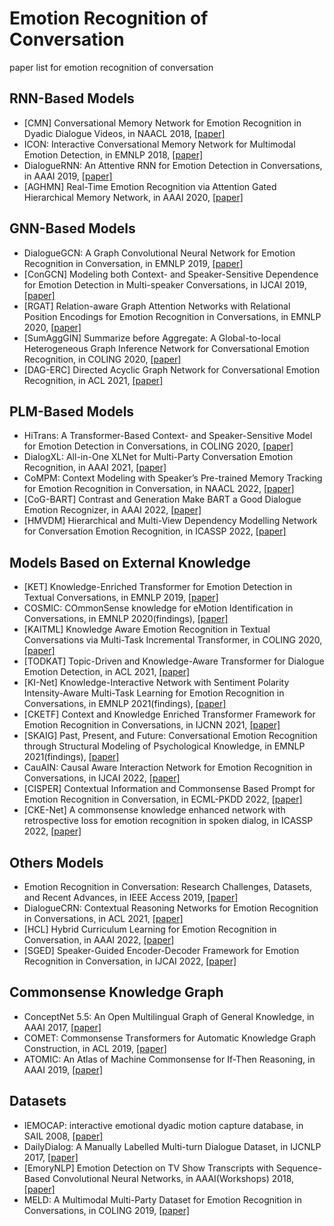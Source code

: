 # Emotion Recognition of Conversation

paper list for emotion recognition of conversation

## RNN-Based Models

- [CMN] Conversational Memory Network for Emotion Recognition in Dyadic Dialogue Videos, in NAACL 2018, [[paper]](https://aclanthology.org/N18-1193/)
- ICON: Interactive Conversational Memory Network for Multimodal Emotion Detection, in EMNLP 2018, [[paper]](https://aclanthology.org/D18-1280/)
- DialogueRNN: An Attentive RNN for Emotion Detection in Conversations, in AAAI 2019, [[paper]](https://ojs.aaai.org/index.php/AAAI/article/view/4657)
- [AGHMN] Real-Time Emotion Recognition via Attention Gated Hierarchical Memory  Network, in AAAI 2020,  [[paper]](https://ojs.aaai.org/index.php/AAAI/article/view/6309)

## GNN-Based Models

- DialogueGCN: A Graph Convolutional Neural Network for Emotion Recognition in Conversation, in EMNLP 2019, [[paper]](https://aclanthology.org/D19-1015/)
- [ConGCN] Modeling both Context- and Speaker-Sensitive Dependence for Emotion Detection in Multi-speaker Conversations, in IJCAI 2019, [[paper]](https://www.ijcai.org/Proceedings/2019/752)
- [RGAT] Relation-aware Graph Attention Networks with Relational Position Encodings for Emotion Recognition in Conversations, in EMNLP 2020, [[paper]](https://aclanthology.org/2020.emnlp-main.597/)
- [SumAggGIN] Summarize before Aggregate: A Global-to-local Heterogeneous Graph Inference Network for Conversational Emotion Recognition, in COLING 2020, [[paper]](https://aclanthology.org/2020.coling-main.367/)
- [DAG-ERC] Directed Acyclic Graph Network for Conversational Emotion Recognition, in ACL 2021, [[paper]](https://aclanthology.org/2021.acl-long.123/)

## PLM-Based Models

- HiTrans: A Transformer-Based Context- and Speaker-Sensitive Model for Emotion Detection in Conversations, in COLING 2020, [[paper]](https://aclanthology.org/2020.coling-main.370/)
- DialogXL: All-in-One XLNet for Multi-Party Conversation Emotion Recognition, in AAAI 2021, [[paper]](https://ojs.aaai.org/index.php/AAAI/article/view/17625)
- CoMPM: Context Modeling with Speaker’s Pre-trained Memory Tracking for Emotion Recognition in Conversation, in NAACL 2022, [[paper]](https://aclanthology.org/2022.naacl-main.416/)
- [CoG-BART] Contrast and Generation Make BART a Good Dialogue Emotion Recognizer, in AAAI 2022, [[paper]](https://www.aaai.org/AAAI22Papers/AAAI-5738.LiS.pdf)
- [HMVDM] Hierarchical and Multi-View Dependency Modelling Network for Conversation Emotion Recognition, in ICASSP 2022, [[paper]](https://ieeexplore.ieee.org/document/9747123)

## Models Based on External Knowledge

- [KET] Knowledge-Enriched Transformer for Emotion Detection in Textual Conversations, in EMNLP 2019, [[paper]](https://aclanthology.org/D19-1016/)
- COSMIC: COmmonSense knowledge for eMotion Identification in Conversations, in EMNLP 2020(findings), [[paper]](https://aclanthology.org/2020.findings-emnlp.224/)
- [KAITML] Knowledge Aware Emotion Recognition in Textual Conversations via Multi-Task Incremental Transformer, in COLING 2020, [[paper]](https://aclanthology.org/2020.coling-main.392/)
- [TODKAT] Topic-Driven and Knowledge-Aware Transformer for Dialogue Emotion Detection, in ACL 2021, [[paper]](https://aclanthology.org/2021.acl-long.125/)
- [KI-Net] Knowledge-Interactive Network with Sentiment Polarity  Intensity-Aware Multi-Task Learning for Emotion Recognition in Conversations,  in EMNLP 2021(findings),  [[paper]](https://aclanthology.org/2021.findings-emnlp.245/)
- [CKETF] Context and Knowledge Enriched Transformer Framework for Emotion Recognition in Conversations, in IJCNN 2021, [[paper]](https://ieeexplore.ieee.org/document/9533452)
- [SKAIG]  Past, Present, and Future: Conversational Emotion Recognition through  Structural Modeling of Psychological Knowledge, in EMNLP 2021(findings),  [[paper]](https://aclanthology.org/2021.findings-emnlp.104/)
- CauAIN: Causal Aware Interaction Network for Emotion Recognition in Conversations, in IJCAI 2022, [[paper]](https://www.ijcai.org/proceedings/2022/628)
- [CISPER] Contextual Information and Commonsense Based Prompt for Emotion Recognition in Conversation, in ECML-PKDD 2022, [[paper]](https://2022.ecmlpkdd.org/wp-content/uploads/2022/09/sub_1338.pdf)
- [CKE-Net] A commonsense knowledge enhanced network with retrospective loss for emotion recognition in spoken dialog, in ICASSP 2022, [[paper]](https://doi.org/10.1109/ICASSP43922.2022.9746909)

## Others Models

- Emotion Recognition in Conversation: Research Challenges, Datasets, and Recent Advances, in IEEE Access 2019, [[paper]](https://ieeexplore.ieee.org/document/8764449)
- DialogueCRN: Contextual Reasoning Networks for Emotion Recognition in Conversations, in ACL 2021, [[paper]](https://aclanthology.org/2021.acl-long.547/)
- [HCL] Hybrid Curriculum Learning for Emotion Recognition in Conversation, in AAAI 2022, [[paper]](https://www.aaai.org/AAAI22Papers/AAAI-12341.YangL.pdf)
- [SGED] Speaker-Guided Encoder-Decoder Framework for Emotion Recognition in Conversation, in IJCAI 2022, [[paper]](https://www.ijcai.org/proceedings/2022/562)

## Commonsense Knowledge Graph

- ConceptNet 5.5: An Open Multilingual Graph of General Knowledge, in AAAI 2017, [[paper\]](https://arxiv.org/abs/1612.03975)
- COMET: Commonsense Transformers for Automatic Knowledge Graph Construction, in ACL 2019, [[paper\]](https://arxiv.org/abs/1906.05317)
- ATOMIC: An Atlas of Machine Commonsense for If-Then Reasoning, in AAAI 2019, [[paper\]](https://arxiv.org/abs/1811.00146)

## Datasets

- IEMOCAP: interactive emotional dyadic motion capture database, in SAIL 2008, [[paper]](https://link.springer.com/article/10.1007/s10579-008-9076-6)
- DailyDialog: A Manually Labelled Multi-turn Dialogue Dataset, in IJCNLP 2017, [[paper\]](https://www.aclweb.org/anthology/I17-1099)
- [EmoryNLP] Emotion Detection on TV Show Transcripts with Sequence-Based Convolutional Neural Networks, in AAAI(Workshops) 2018, [[paper]](https://aaai.org/ocs/index.php/WS/AAAIW18/paper/download/16434/15540)
- MELD: A Multimodal Multi-Party Dataset for Emotion Recognition in Conversations, in COLING 2019, [[paper]](https://aclanthology.org/P19-1050/)


